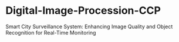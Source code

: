 # Digital-Image-Procession-CCP
Smart City Surveillance System: Enhancing Image Quality and Object Recognition for Real-Time Monitoring
